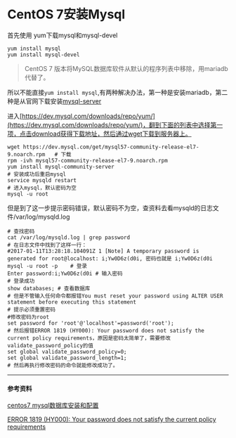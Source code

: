 # CentOS 7安装Mysql

首先使用 yum下载mysql和mysql-devel

```shell
yum install mysql
yum install mysql-devel
```



> CentOS 7 版本将MySQL数据库软件从默认的程序列表中移除，用mariadb代替了。

所以不能直接`yum install mysql`,有两种解决办法，第一种是安装mariadb，第二种是从官网下载安装[mysql-server](https://dev.mysql.com/downloads/repo/yum/)

进入[https://dev.mysql.com/downloads/repo/yum/](https://dev.mysql.com/downloads/repo/yum/)，翻到下面的列表中选择第一项，点击download获得下载地址，然后通过wget下载到服务器上。

```shell
wget https://dev.mysql.com/get/mysql57-community-release-el7-9.noarch.rpm	# 下载
rpm -ivh mysql57-community-release-el7-9.noarch.rpm
yum install mysql-community-server
# 安装成功后重启mysql
service mysqld restart
# 进入mysql，默认密码为空
mysql -u root	
```

但是到了这一步提示密码错误，默认密码不为空，查资料去看mysqld的日志文件/var/log/mysqld.log

```shell
# 查找密码
cat /var/log/mysqld.log | grep password
# 在日志文件中找到了这样一行：
#2017-01-11T13:28:18.104091Z 1 [Note] A temporary password is generated for root@localhost: i;Yw0D6z(d0i, 密码也就是 i;Yw0D6z(d0i
mysql -u root -p	# 登录
Enter password:i;Yw0D6z(d0i # 输入密码
# 登录成功
show databases; # 查看数据库
# 但是不管输入任何命令都报错You must reset your password using ALTER USER statement before executing this statement
# 提示必须重置密码
#修改密码为root
set password for 'root'@'localhost'=password('root');
# 然后报错ERROR 1819 (HY000): Your password does not satisfy the current policy requirements，原因是密码太简单了，需要修改validate_password_policy的值
set global validate_password_policy=0;
set global validate_password_length=1;
# 然后再执行修改密码的命令就能修改成功了。
```



***

#### 参考资料

[centos7 mysql数据库安装和配置](http://www.cnblogs.com/starof/p/4680083.html)

[ERROR 1819 (HY000): Your password does not satisfy the current policy requirements](http://www.cnblogs.com/ivictor/p/5142809.html)

